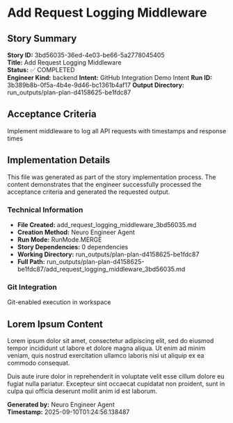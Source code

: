 # Add Request Logging Middleware

## Story Summary
**Story ID:** 3bd56035-36ed-4e03-be66-5a2778045405  
**Title:** Add Request Logging Middleware  
**Status:** ✅ COMPLETED  
**Engineer Kind:** backend
**Intent:** GitHub Integration Demo Intent
**Run ID:** 3b389b8b-0f5a-4b4e-9d46-bc1361b4af17
**Output Directory:** run_outputs/plan-plan-d4158625-be1fdc87

## Acceptance Criteria
Implement middleware to log all API requests with timestamps and response times

## Implementation Details
This file was generated as part of the story implementation process. The content demonstrates that the engineer successfully processed the acceptance criteria and generated the requested output.

### Technical Information
- **File Created:** add_request_logging_middleware_3bd56035.md
- **Creation Method:** Neuro Engineer Agent
- **Run Mode:** RunMode.MERGE
- **Story Dependencies:** 0 dependencies
- **Working Directory:** run_outputs/plan-plan-d4158625-be1fdc87
- **Full Path:** run_outputs/plan-plan-d4158625-be1fdc87/add_request_logging_middleware_3bd56035.md

### Git Integration
Git-enabled execution in workspace

## Lorem Ipsum Content
Lorem ipsum dolor sit amet, consectetur adipiscing elit, sed do eiusmod tempor incididunt ut labore et dolore magna aliqua. Ut enim ad minim veniam, quis nostrud exercitation ullamco laboris nisi ut aliquip ex ea commodo consequat.

Duis aute irure dolor in reprehenderit in voluptate velit esse cillum dolore eu fugiat nulla pariatur. Excepteur sint occaecat cupidatat non proident, sunt in culpa qui officia deserunt mollit anim id est laborum.

**Generated by:** Neuro Engineer Agent  
**Timestamp:** 2025-09-10T01:24:56.138487
